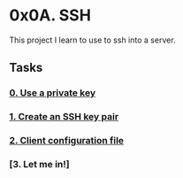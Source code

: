 # 0x0A. SSH

This project I learn to use to ssh into a server.

## Tasks

### [0. Use a private key](0-use_a_private_key)

### [1. Create an SSH key pair](1-create_ssh_key_pair)

### [2. Client configuration file](2-ssh_config)

### [3. Let me in!]
